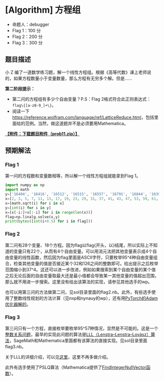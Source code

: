 # [Algorithm] 方程组

- 命题人：debugger
- Flag 1：100 分
- Flag 2：200 分
- Flag 3：300 分

## 题目描述

<p>小 Z 编了一道数学练习题，解一个线性方程组。根据《高等代数》课上老师说的，如果方程数量小于变量数量，那么方程有无穷多个解。但是……</p>
<div class="well">
<p><strong>第二阶段提示：</strong></p>
<ul>
<li>第二问的方程组有多少个自由变量？P.S：Flag 2格式符合此正则表达式：<code>flag\{[a-z0-9_]+\}</code>。</li>
<li>阅读一下<a target="_blank" rel="noopener noreferrer" href="https://reference.wolfram.com/language/ref/LatticeReduce.html">https://reference.wolfram.com/language/ref/LatticeReduce.html</a>，包括里面给的范例。当然，做这道题并不是必须要用Mathematica。</li>
</ul>
</div>

**[【附件：下载题目附件（prob11.zip）】](attachment/prob11.zip)**

## 预期解法

### Flag 1

第一问的方程数和变量数相等，所以解一个线性方程组就能拿到Flag 1。

```python
import numpy as np
import math
y=['16404', '16416', '16512', '16515', '16557', '16791', '16844', '16394', '15927', '15942', '15896', '15433', '15469', '15553', '15547', '15507', '15615', '15548', '15557', '15677', '15802', '15770', '15914', '15957', '16049', '16163']
x=[2, 3, 5, 7, 11, 13, 17, 19, 23, 29, 31, 37, 41, 43, 47, 53, 59, 61, 67, 71, 73, 79, 83, 89, 97, 101, 103, 107, 109, 113, 127, 131, 137, 139, 149, 151, 157, 163, 167, 173, 179, 181, 191, 193, 197, 199, 211, 223, 227, 229, 233, 239, 241, 251, 257, 263, 269, 271][:len(y)]
x=[math.sqrt(i) for i in x]
y=[int(i) for i in y]
x=[x[-i:]+x[:-i] for i in range(len(x))]
flag=np.linalg.solve(x,y)
print(bytes([int(i+0.5) for i in flag]))
```

### Flag 2

第二问有28个变量、18个方程。因为flag以flag{开头，以}结尾，所以实际上不知道的变量只有22个，从而有4个自由变量。可以用消元法把其他变量表示成4个自由变量的线性函数，然后因为flag里面是ASCII字符，只要枚举95^4种自由变量组合，检查其他变量的值是否接近某个32和126之间的整数即可。给出提示之后枚举范围缩小到37^4。这还可以进一步改进，例如如果搜索到某个自由变量的某个值之后无论后面的自由变量取最大还是最小值都会导致某一其他变量的值超出范围，那么就不用进一步搜索。这里没有给出该算法的实现，请参见其他选手的wp。

也可以用第三问的方法做第二问，见sol目录里面的flag2.nb。此外，有些选手使用了整数线性规划的方法计算（见nxp和nynauy的wp），还有用[PyTorch的Adam优化器解的](https://blog.fyz666.xyz/blog/8100/)。

### Flag 3

第三问只有一个方程，直接枚举要枚举95^57种情况，显然是不可能的。这是一个[整数关系问题](https://en.wikipedia.org/wiki/Integer_relation_algorithm)，最早的实现此问题的算法是[LLL（Lenstra–Lenstra–Lovász）算法](https://en.wikipedia.org/wiki/Lenstra%E2%80%93Lenstra%E2%80%93Lov%C3%A1sz_lattice_basis_reduction_algorithm)，SageMath和Mathematica里面都有该算法的直接实现。见sol目录里面flag3.nb。

关于LLL的详细介绍，可以见[这里](https://ctf-wiki.org/crypto/asymmetric/lattice/lattice-reduction/)，这里不再多做介绍。

此外有选手使用了PSLQ算法（Mathematica提供了[FindIntegerNullVector函数](https://reference.wolfram.com/language/ref/FindIntegerNullVector.html)）。

<!--TODO：进一步介绍-->

